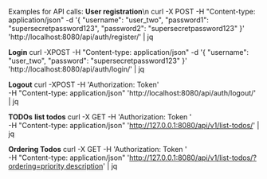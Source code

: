 Examples for API calls:
**User registration**\n
curl -X POST -H "Content-type: application/json" -d '{
        "username": "user_two",
        "password1": "supersecretpassword123",
        "password2": "supersecretpassword123"
    }' 'http://localhost:8080/api/auth/register/' | jq

**Login**
curl -XPOST -H "Content-type: application/json" -d '{
      "username": "user_two",
      "password": "supersecretpassword123"
  }' 'http://localhost:8080/api/auth/login/' | jq

**Logout**
curl -XPOST -H 'Authorization: Token' \
   -H "Content-type: application/json" 'http://localhost:8080/api/auth/logout/' | jq


**TODOs**
**list todos**
curl -X GET -H 'Authorization: Token <token>' \
          -H "Content-type: application/json" 'http://127.0.0.1:8080/api/v1/list-todos/' | jq

**Ordering Todos**
curl -X GET -H 'Authorization: Token <token>' \
          -H "Content-type: application/json" 'http://127.0.0.1:8080/api/v1/list-todos/?ordering=priority,description' | jq
